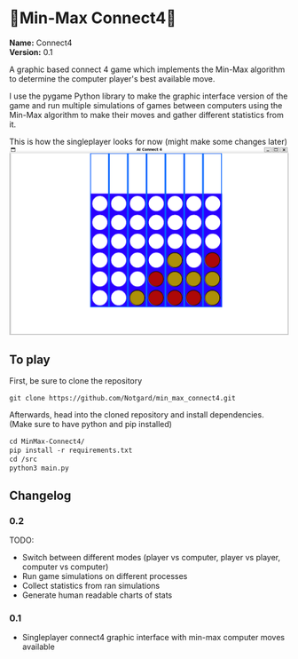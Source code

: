 # 🔴Min-Max Connect4🔵 #

**Name:** Connect4  
**Version:** 0.1

A graphic based connect 4 game which implements the Min-Max algorithm to determine the computer player's best available move.

I use the pygame Python library to make the graphic interface version of the game and run multiple simulations of games between computers using the Min-Max algorithm to make their moves and gather different statistics from it.

This is how the singleplayer looks for now (might make some changes later)
![Main_Game](https://github.com/Notgard/min-max-connect4/blob/main/singleplayer_gameplay.png)

## To play ##

First, be sure to clone the repository
```
git clone https://github.com/Notgard/min_max_connect4.git
```

Afterwards, head into the cloned repository and install dependencies.
(Make sure to have python and pip installed)
```
cd MinMax-Connect4/
pip install -r requirements.txt
cd /src
python3 main.py
```
## Changelog ##

### 0.2 ###
TODO:
* Switch between different modes (player vs computer, player vs player, computer vs computer)
* Run game simulations on different processes
* Collect statistics from ran simulations
* Generate human readable charts of stats

### 0.1 ###
* Singleplayer connect4 graphic interface with min-max computer moves available
